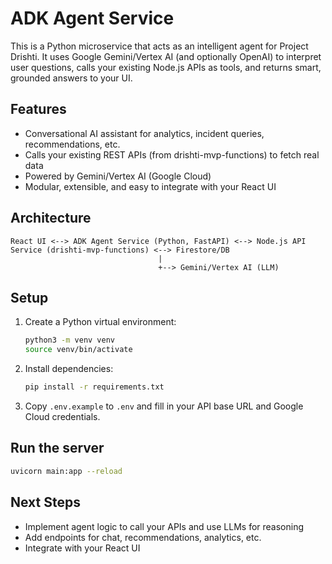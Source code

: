 # ADK Agent Service

This is a Python microservice that acts as an intelligent agent for Project Drishti. It uses Google Gemini/Vertex AI (and optionally OpenAI) to interpret user questions, calls your existing Node.js APIs as tools, and returns smart, grounded answers to your UI.

## Features
- Conversational AI assistant for analytics, incident queries, recommendations, etc.
- Calls your existing REST APIs (from drishti-mvp-functions) to fetch real data
- Powered by Gemini/Vertex AI (Google Cloud)
- Modular, extensible, and easy to integrate with your React UI

## Architecture

```
React UI <--> ADK Agent Service (Python, FastAPI) <--> Node.js API Service (drishti-mvp-functions) <--> Firestore/DB
                                 | 
                                 +--> Gemini/Vertex AI (LLM)
```

## Setup
1. Create a Python virtual environment:
   ```bash
   python3 -m venv venv
   source venv/bin/activate
   ```
2. Install dependencies:
   ```bash
   pip install -r requirements.txt
   ```
3. Copy `.env.example` to `.env` and fill in your API base URL and Google Cloud credentials.

## Run the server
```bash
uvicorn main:app --reload
```

## Next Steps
- Implement agent logic to call your APIs and use LLMs for reasoning
- Add endpoints for chat, recommendations, analytics, etc.
- Integrate with your React UI 
